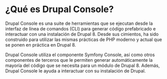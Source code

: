 # ¿Qué es Drupal Console?
Drupal Console es una suite de herramientas que se ejecutan desde la interfaz de línea de comandos (CLI) para generar código prefabricado e interactuar con una instalación de Drupal 8. Desde sus cimientos, ha sido construido para utilizar las mismas prácticas de PHP moderno y actual que se ponen en práctica en Drupal 8.

Drupal Console utiliza el componente Symfony Console, así como otros componentes de terceros que le permiten generar automáticamente la mayoría del código que se necesita para un módulo de Drupal 8. Además, Drupal Console le ayuda a interactuar con su instalación de Drupal.
